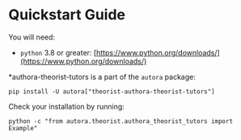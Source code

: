 # Quickstart Guide

You will need:

- `python` 3.8 or greater: [https://www.python.org/downloads/](https://www.python.org/downloads/)

*authora-theorist-tutors is a part of the `autora` package:

```shell
pip install -U autora["theorist-authora-theorist-tutors"]
```


Check your installation by running:
```shell
python -c "from autora.theorist.authora_theorist_tutors import Example"
```
